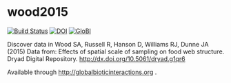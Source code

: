 # wood2015
[![Build Status](https://travis-ci.org/globalbioticinteractions/wood2015.svg)](https://travis-ci.org/globalbioticinteractions/wood2015) [![DOI](https://zenodo.org/badge/41824304.svg)](https://zenodo.org/badge/latestdoi/41824304) [![GloBI](http://api.globalbioticinteractions.org/interaction.svg?accordingTo=globalbioticinteractions/wood2015)](http://globalbioticinteractions.org/?accordingTo=globalbioticinteractions/wood2015)

Discover data in Wood SA, Russell R, Hanson D, Williams RJ, Dunne JA (2015) Data from: Effects of spatial scale of sampling on food web structure. Dryad Digital Repository. http://dx.doi.org/10.5061/dryad.g1qr6

Available through http://globalbioticinteractions.org .
